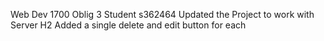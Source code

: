 Web Dev 1700 Oblig 3 
Student s362464
Updated the Project to work with Server H2 
Added a single delete and edit button for each
